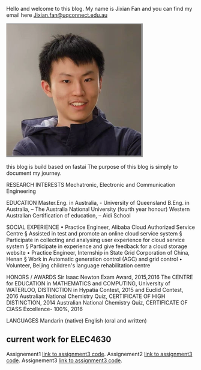 Hello and welcome to this blog. My name is Jixian Fan and you can find my email here Jixian.fan@uqconnect.edu.au

![Image of me](images/myself.png)



this blog is build based on fastai 
The purpose of this blog is simply to document my journey.


RESEARCH INTERESTS
Mechatronic, Electronic and Communication Engineering


EDUCATION
Master.Eng. in Australia, - University of Queensland
B.Eng. in Australia, – The Australia National University (fourth year honour) Western Australian Certification of education, – Aidi School



SOCIAL EXPERIENCE
• Practice Engineer, Alibaba Cloud Authorized Service Centre
§ Assisted in test and promote an online cloud service system
§ Participate in collecting and analysing user experience for cloud service system
§ Participate in experience and give feedback for a cloud storage website
• Practice Engineer, Internship in State Grid Corporation of China, Henan
§ Work in Automatic generation control (AGC) and grid control
• Volunteer, Beijing children's language rehabilitation centre


HONORS / AWARDS
Sir Isaac Newton Exam Award, 2015,2016
The CENTRE for EDUCATION in MATHEMATICS and COMPUTING, University of WATERLOO, DISTINCTION in Hypatia Contest, 2015 and Euclid Contest, 2016
Australian National Chemistry Quiz, CERTIFICATE OF HIGH DISTINCTION, 2014
Australian National Chemistry Quiz, CERTIFICATE OF ClASS Excellence- 100%, 2016
    
LANGUAGES
Mandarin (native) English (oral and written)


## current work for ELEC4630

Assignement1 [link to assignment3 code](https://www.fast.ai). 
Assignement2 [link to assignment3 code](https://www.fast.ai). 
Assignement3 [link to assignment3 code](https://www.fast.ai). 
